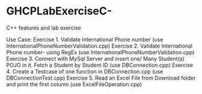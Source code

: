 # GHCPLabExerciseC-
C++ features and lab exercise

Use Case:
Exercise 1. Validate International Phone number (use InternationalPhoneNumberValidation.cpp)
Exercise 2. Validate International Phone number- using RegEx (use InternationalPhoneNumberValidation.cpp)
Exercise 3. Connect with MySql Server and insert one/ Many Student(s) POJO in it. Fetch a Student by Student ID
   (use DBConnection.cpp)
Exercise 4. Create a Testcase of one function in DBConnection.cpp (use DBConnectionTest.cpp)
Exercise 5. Read an Excel File from Download folder and print the first column (use ExcelFileOperation.cpp)

